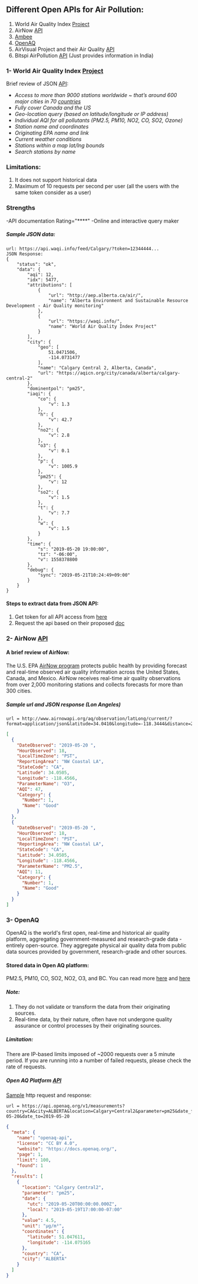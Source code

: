 ## Different Open APIs for Air Pollution: 
1. World Air Quality Index [Project](https://aqicn.org/api/) 
2. AirNow [API](https://docs.airnowapi.org/)
3. [Ambee](http://docs.ambeedata.com/)
4. [OpenAQ](https://openaq.org/#/?_k=ogddyg)
5. AirVisual Project and their Air Quality [API](https://www.airvisual.com/)
6. Bitspi AirPollution [API](https://airpollutionapi.com/) (Just provides information in India)

### 1- World Air Quality Index [Project](http://aqicn.org/contact/)
Brief review of JSON [API](https://aqicn.org/json-api/doc/):
* *Access to more than 9000 stations worldwide ~ that’s around 600 major cities in 70 [countries](http://aqicn.org/sources/)* 
* *Fully cover Canada and the US*
* *Geo-location query (based on latitude/longitude or IP address)*
* *Individual AQI for all pollutants (PM2.5, PM10, NO2, CO, SO2, Ozone)*
* *Station name and coordinates*
* *Originating EPA name and link*
* *Current weather conditions*
* *Stations within a map lat/lng bounds*
* *Search stations by name* </br>
### Limitations: 
1. It does not support historical data
2. Maximum of 10 requests per second per user (all the users with the same token consider as a user) 
### Strengths
-API documentation Rating="****"
-Online and interactive query maker
##### Sample JSON data:
```HTTP Request:
url: https://api.waqi.info/feed/Calgary/?token=12344444...
JSON Response:
{
    "status": "ok",
    "data": {
        "aqi": 12,
        "idx": 5477,
        "attributions": [
            {
                "url": "http://aep.alberta.ca/air/",
                "name": "Alberta Environment and Sustainable Resource Development - Air Quality monitoring"
            },
            {
                "url": "https://waqi.info/",
                "name": "World Air Quality Index Project"
            }
        ],
        "city": {
            "geo": [
                51.0471506,
                -114.0731477
            ],
            "name": "Calgary Central 2, Alberta, Canada",
            "url": "https://aqicn.org/city/canada/alberta/calgary-central-2"
        },
        "dominentpol": "pm25",
        "iaqi": {
            "co": {
                "v": 1.3
            },
            "h": {
                "v": 42.7
            },
            "no2": {
                "v": 2.8
            },
            "o3": {
                "v": 0.1
            },
            "p": {
                "v": 1005.9
            },
            "pm25": {
                "v": 12
            },
            "so2": {
                "v": 1.5
            },
            "t": {
                "v": 7.7
            },
            "w": {
                "v": 1.5
            }
        },
        "time": {
            "s": "2019-05-20 19:00:00",
            "tz": "-06:00",
            "v": 1558378800
        },
        "debug": {
            "sync": "2019-05-21T10:24:49+09:00"
        }
    }
}
```
#### Steps to extract data from JSON API: 
1. Get token for all API access from [here](https://aqicn.org/data-platform/token/#/)
2. Request the api based on their proposed [doc](https://aqicn.org/json-api/doc/) </br>
### 2- AirNow [API](https://docs.airnowapi.org/)
#### A brief review of AirNow:
The U.S. EPA [AirNow program](www.AirNow.gov) protects public health by providing forecast and real-time observed air quality information across the United States, Canada, and Mexico. AirNow receives real-time air quality observations from over 2,000 monitoring stations and collects forecasts for more than 300 cities. 
##### Sample url and JSON response (Lon Angeles)
```HTTP Request
url = http://www.airnowapi.org/aq/observation/latLong/current/?format=application/json&latitude=34.0410&longitude=-118.3444&distance=25&API_KEY=1111
```
```JSON Response
[
  {
    "DateObserved": "2019-05-20 ",
    "HourObserved": 18,
    "LocalTimeZone": "PST",
    "ReportingArea": "NW Coastal LA",
    "StateCode": "CA",
    "Latitude": 34.0505,
    "Longitude": -118.4566,
    "ParameterName": "O3",
    "AQI": 47,
    "Category": {
      "Number": 1,
      "Name": "Good"
    }
  },
  {
    "DateObserved": "2019-05-20 ",
    "HourObserved": 18,
    "LocalTimeZone": "PST",
    "ReportingArea": "NW Coastal LA",
    "StateCode": "CA",
    "Latitude": 34.0505,
    "Longitude": -118.4566,
    "ParameterName": "PM2.5",
    "AQI": 11,
    "Category": {
      "Number": 1,
      "Name": "Good"
    }
  }
]
```

### 3- OpenAQ 
OpenAQ is the world's first open, real-time and historical air quality platform, aggregating government-measured and research-grade data - entirely open-source. They aggregate physical air quality data from public data sources provided by government, research-grade and other sources. </br>
#### Stored data in Open AQ platform: 
PM2.5, PM10, CO, SO2, NO2, O3, and BC. You can read more [here](https://github.com/openaq/openaq-info/blob/master/FAQ.md) and [here](https://medium.com/@openaq/how-in-the-world-do-you-access-air-quality-data-older-than-90-days-on-the-openaq-platform-8562df519ecd)
##### Note: 
1. They do not validate or transform the data from their originating sources. 
2. Real-time data, by their nature, often have not undergone quality assurance or control processes by their originating sources.
##### Limitation:
There are IP-based limits imposed of ~2000 requests over a 5 minute period. If you are running into a number of failed requests, please check the rate of requests.</br>
##### Open AQ Platform [API](https://docs.openaq.org/)
[Sample](https://dolugen.github.io/openaq-browser/#/) http request and response: 
```HTTP Request
url = https://api.openaq.org/v1/measurements?country=CA&city=ALBERTA&location=Calgary+Central2&parameter=pm25&date_from=2019-05-20&date_to=2019-05-20
```
```JSON Response
{
  "meta": {
    "name": "openaq-api",
    "license": "CC BY 4.0",
    "website": "https://docs.openaq.org/",
    "page": 1,
    "limit": 100,
    "found": 1
  },
  "results": [
    {
      "location": "Calgary Central2",
      "parameter": "pm25",
      "date": {
        "utc": "2019-05-20T00:00:00.000Z",
        "local": "2019-05-19T17:00:00-07:00"
      },
      "value": 4.5,
      "unit": "µg/m³",
      "coordinates": {
        "latitude": 51.047611,
        "longitude": -114.075165
      },
      "country": "CA",
      "city": "ALBERTA"
    }
  ]
}
```
